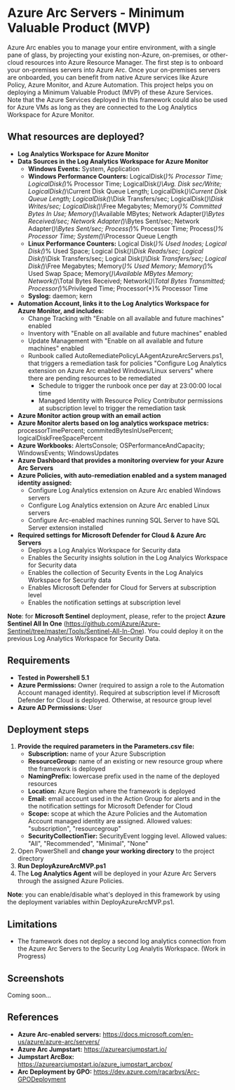 # Azure Arc Servers - Minimum Valuable Product (MVP)
Azure Arc enables you to manage your entire environment, with a single pane of glass, by projecting your existing non-Azure, on-premises, or other-cloud resources into Azure Resource Manager. The first step is to onboard your on-premises servers into Azure Arc. Once your on-premises servers are onboarded, you can benefit from native Azure services like Azure Policy, Azure Monitor, and Azure Automation. This project helps you on deploying a Minimum Valuable Product (MVP) of these Azure Services. Note that the Azure Services deployed in this framework could also be used for Azure VMs as long as they are connected to the Log Analytics Workspace for Azure Monitor. 

## What resources are deployed?
- **Log Analytics Workspace for Azure Monitor**
- **Data Sources in the Log Analytics Workspace for Azure Monitor**
    - **Windows Events:** System, Application
    - **Windows Performance Counters:** LogicalDisk(*)\% Processor Time; LogicalDisk(*)\% Processor Time; LogicalDisk(*)\Avg. Disk sec/Write; LogicalDisk(*)\Current Disk Queue Length; LogicalDisk(*)\Current Disk Queue Length; LogicalDisk(*)\Disk Transfers/sec; LogicalDisk(*)\Disk Writes/sec; LogicalDisk(*)\Free Megabytes; Memory(*)\% Committed Bytes In Use; Memory(*)\Available MBytes; Network Adapter(*)\Bytes Received/sec; Network Adapter(*)\Bytes Sent/sec; Network Adapter(*)\Bytes Sent/sec; Process(*)\% Processor Time; Process(*)\% Processor Time; System(*)\Processor Queue Length
    - **Linux Performance Counters:** Logical Disk(*)\% Used Inodes; Logical Disk(*)\% Used Space; Logical Disk(*)\Disk Reads/sec; Logical Disk(*)\Disk Transfers/sec; Logical Disk(*)\Disk Transfers/sec; Logical Disk(*)\Free Megabytes; Memory(*)\% Used Memory; Memory(*)\% Used Swap Space; Memory(*)\Available MBytes Memory; Network(*)\Total Bytes Received; Network(*)\Total Bytes Transmitted; Processor(*)\%Privileged Time; Processor(*)\% Processor Time
    - **Syslog:** daemon; kern
- **Automation Account, links it to the Log Analytics Workspace for Azure Monitor, and includes:**
    - Change Tracking with "Enable on all available and future machines" enabled
    - Inventory with "Enable on all available and future machines" enabled
    - Update Management with "Enable on all available and future machines" enabled
    - Runbook called AutoRemediatePolicyLAAgentAzureArcServers.ps1, that triggers a remediation task for policies "Configure Log Analytics extension on Azure Arc enabled Windows/Linux servers" where there are pending resources to be remediated
      - Schedule to trigger the runbook once per day at 23:00:00 local time
      - Managed Identity with Resource Policy Contributor permissions at subscription level to trigger the remediation task
- **Azure Monitor action group with an email action**
- **Azure Monitor alerts based on log analytics workspace metrics:** processorTimePercent; commitedBytesInUsePercent; logicalDiskFreeSpacePercent
- **Azure Workbooks:** AlertsConsole; OSPerformanceAndCapacity; WindowsEvents; WindowsUpdates
- **Azure Dashboard that provides a monitoring overview for your Azure Arc Servers**
- **Azure Policies, with auto-remediation enabled and a system managed identity assigned:**
    - Configure Log Analytics extension on Azure Arc enabled Windows servers
    - Configure Log Analytics extension on Azure Arc enabled Linux servers
    - Configure Arc-enabled machines running SQL Server to have SQL Server extension installed
- **Required settings for Microsoft Defender for Cloud & Azure Arc Servers**
    - Deploys a Log Analyics Workspace for Security data
    - Enables the Security insights solution in the Log Analyics Workspace for Security data
    - Enables the collection of Security Events in the Log Analyics Workspace for Security data
    - Enables Microsoft Defender for Cloud for Servers at subscription level
    - Enables the notification settings at subscription level

**Note**: for **Microsoft Sentinel** deployment, please, refer to the project **Azure Sentinel All In One** (https://github.com/Azure/Azure-Sentinel/tree/master/Tools/Sentinel-All-In-One). You could deploy it on the previous Log Analytics Workspace for Security Data.

## Requirements
- **Tested in Powershell 5.1**
- **Azure Permissions:** Owner (required to assign a role to the Automation Account managed identity). Required at subscription level if Microsoft Defender for Cloud is deployed. Otherwise, at resource group level
- **Azure AD Permissions:** User

## Deployment steps
1. **Provide the required parameters in the Parameters.csv file:**
    - **Subscription:** name of your Azure Subscription
    - **ResourceGroup:** name of an existing or new resource group where the framework is deployed
    - **NamingPrefix:** lowercase prefix used in the name of the deployed resources
    - **Location:** Azure Region where the framework is deployed
    - **Email:** email account used in the Action Group for alerts and in the the notification settings for Microsoft Defender for Cloud
    - **Scope:** scope at which the Azure Policies and the Automation Account managed identity are assigned. Allowed values: "subscription", "resourcegroup"
    - **SecurityCollectionTier:** SecurityEvent logging level. Allowed values: "All", "Recommended", "Minimal", "None"
2. Open PowerShell and **change your working directory** to the project directory
3. **Run DeployAzureArcMVP.ps1**
4. The **Log Analytics Agent** will be deployed in your Azure Arc Servers through the assigned Azure Policies.

**Note**: you can enable/disable what's deployed in this framework by using the deployment variables within DeployAzureArcMVP.ps1.

## Limitations
- The framework does not deploy a second log analytics connection from the Azure Arc Servers to the Security Log Analytis Workspace. (Work in Progress)

## Screenshots
Coming soon...

## References
- **Azure Arc-enabled servers:** https://docs.microsoft.com/en-us/azure/azure-arc/servers/
- **Azure Arc Jumpstart:** https://azurearcjumpstart.io/
- **Jumpstart ArcBox:** https://azurearcjumpstart.io/azure_jumpstart_arcbox/
- **Arc Deployment by GPO:** https://dev.azure.com/racarbvs/Arc-GPODeployment
